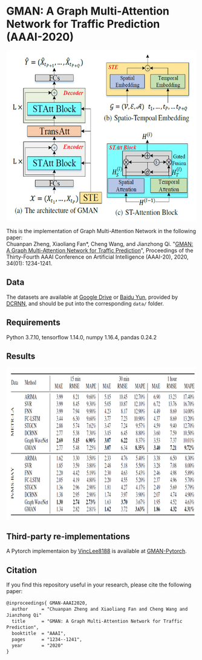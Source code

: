 # GMAN: A Graph Multi-Attention Network for Traffic Prediction (AAAI-2020)

<p align="center">
  <img width="600" height="450" src=./figure/GMAN.png>
</p>

This is the implementation of Graph Multi-Attention Network in the following paper: \
Chuanpan Zheng, Xiaoliang Fan*, Cheng Wang, and Jianzhong Qi. "[GMAN: A Graph Multi-Attention Network for Traffic Prediction](https://ojs.aaai.org/index.php/AAAI/article/view/5477)", Proceedings of the Thirty-Fourth AAAI Conference on Artificial Intelligence (AAAI-20), 2020, 34(01): 1234-1241.

## Data
The datasets are available at [Google Drive](https://drive.google.com/open?id=10FOTa6HXPqX8Pf5WRoRwcFnW9BrNZEIX) or [Baidu Yun](https://pan.baidu.com/s/14Yy9isAIZYdU__OYEQGa_g), provided by [DCRNN](https://github.com/liyaguang/DCRNN), and should be put into the corresponding `data/` folder.

## Requirements
Python 3.7.10, tensorflow 1.14.0, numpy 1.16.4, pandas 0.24.2

## Results
<p align="center">
  <img width="900" height="400" src=./figure/results.png>
</p>

## Third-party re-implementations
A Pytorch implementaion by [VincLee8188](https://github.com/VincLee8188) is available at [GMAN-Pytorch](https://github.com/VincLee8188/GMAN-PyTorch).

## Citation

If you find this repository useful in your research, please cite the following paper:
```
@inproceedings{ GMAN-AAAI2020,
  author     = "Chuanpan Zheng and Xiaoliang Fan and Cheng Wang and Jianzhong Qi"
  title      = "GMAN: A Graph Multi-Attention Network for Traffic Prediction",
  booktitle  = "AAAI",
  pages      = "1234--1241",
  year       = "2020"
}
```
